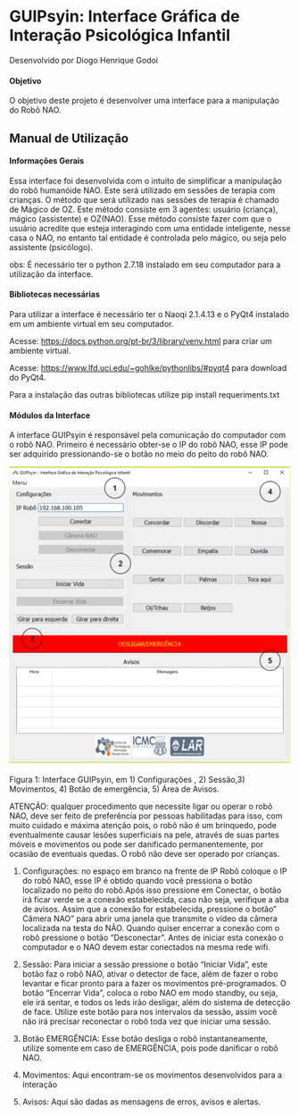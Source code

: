 # GUIPsyin: Interface Gráfica de Interação Psicológica Infantil

Desenvolvido por Diogo Henrique Godoi

#### Objetivo
O objetivo deste projeto é desenvolver uma interface para a manipulação do Robô NAO.

## Manual de Utilização

#### Informações Gerais
Essa interface foi desenvolvida com o intuito de simplificar a manipulação do robô humanóide NAO. Este será utilizado em sessões de terapia  com crianças.
O método que será utilizado nas sessões de terapia  é chamado de Mágico de OZ. Este método consiste em 3 agentes: usuário (criança), mágico (assistente) e OZ(NAO). 
Esse método consiste fazer com que o usuário acredite que esteja interagindo com uma entidade inteligente, nesse casa o NAO, no entanto tal entidade é controlada pelo mágico,
ou seja pelo assistente (psicólogo).

obs: É necessário ter o python 2.7.18 instalado em seu computador para a utilização da interface.
#### Bibliotecas necessárias
Para utilizar a interface é necessário ter o Naoqi 2.1.4.13 e o PyQt4 instalado em um ambiente virtual em seu computador.

Acesse: https://docs.python.org/pt-br/3/library/venv.html para criar um ambiente virtual.

Acesse: https://www.lfd.uci.edu/~gohlke/pythonlibs/#pyqt4 para download do PyQt4.

Para a instalação das outras bibliotecas utilize pip install requeriments.txt

#### Módulos da Interface

A interface GUIPsyin é responsável pela comunicação do computador com o robô NAO. Primeiro é necessário obter-se o IP do robô NAO, esse IP pode ser adquirido pressionando-se o botão no meio do peito do robô NAO.

![alt text](https://github.com/diogodoi/proteger/blob/main/Guipsyn.png "GUIPsyin")

Figura 1: Interface GUIPsyin, em 1) Configurações , 2) Sessão,3) Movimentos, 4) Botão de emergência, 5) Área de Avisos.

ATENÇÃO: qualquer procedimento que necessite ligar ou operar o robô NAO, deve ser feito de preferência por pessoas habilitadas para isso,  com muito cuidado e máxima atenção pois, o robô não é um brinquedo, pode eventualmente causar lesões superficiais na pele, através de suas partes móveis e movimentos ou pode ser danificado permanentemente, por ocasião de eventuais quedas. O robô não deve ser operado por crianças.

1. Configurações: no espaço em branco na frente de IP Robô coloque o IP do robô NAO, esse IP é obtido quando você pressiona o botão localizado no peito do robô.Após isso pressione em Conectar, o botão irá ficar verde se a conexão estabelecida, caso não seja, verifique a aba de avisos. Assim que a conexão for estabelecida, pressione o botão” Câmera NAO” para abrir uma janela que transmite o vídeo da câmera localizada na testa do NÃO. Quando quiser encerrar a conexão com o robô pressione o botão “Desconectar”.  Antes de iniciar esta conexão o computador e o NAO devem estar conectados na mesma rede wifi.

2. Sessão:  Para iniciar a sessão pressione o botão “Iniciar Vida”, este botão faz o robô NAO, ativar o detector de face, além de fazer o robo levantar e ficar pronto para a fazer os movimentos pré-programados. O botão “Encerrar Vida”, coloca o robo NAO em modo standby, ou seja, ele irá sentar, e todos os leds irão desligar, além do sistema de detecção de face. Utilize este botão para nos intervalos da sessão, assim você não irá precisar reconectar o robô toda vez que iniciar uma sessão.

3. Botão EMERGÊNCIA: Esse botão desliga o robô instantaneamente, utilize somente em caso de EMERGÊNCIA, pois pode danificar o robô NAO.

4. Movimentos: Aqui encontram-se os movimentos desenvolvidos para a interação

5. Avisos: Aqui são dadas as mensagens de erros, avisos e alertas.	



